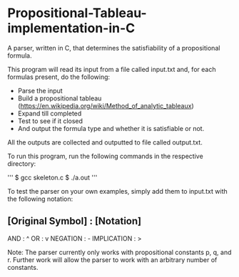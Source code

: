 # Propositional-Tableau-implementation-in-C
A parser, written in C, that determines the satisfiability of a propositional formula. 

This program will read its input from a file called input.txt and, for each formulas present, 
do the following:

- Parse the input
- Build a propositional tableau (https://en.wikipedia.org/wiki/Method_of_analytic_tableaux)
- Expand till completed
- Test to see if it closed
- And output the formula type and whether it is satisfiable or not. 

All the outputs are collected and outputted to file called output.txt.

To run this program, run the following commands in the respective directory:

'''
$ gcc skeleton.c
$ ./a.out
'''

To test the parser on your own examples, simply add them to input.txt with the following notation:

[Original Symbol] : [Notation]
------------------------------
AND : ^
OR  : v
NEGATION : -
IMPLICATION : > 

Note: The parser currently only works with propositional constants p, q, and r.
Further work will allow the parser to work with an arbitrary number of constants. 
